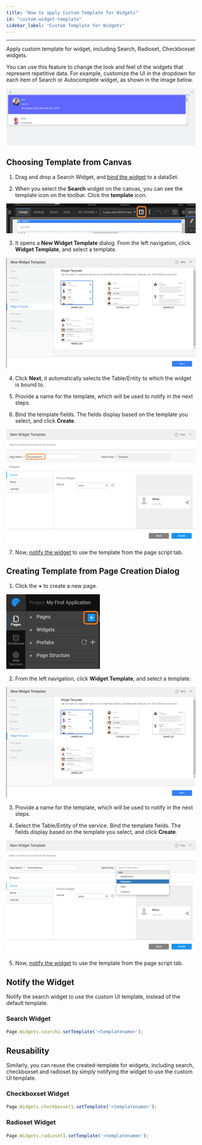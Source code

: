 ```yaml
---
title: "How to apply Custom Template for Widgets"
id: "custom-widget-template"
sidebar_label: "Custom Template for Widgets"
---
```

---

Apply custom template for widget, including Search, Radioset, Checkboxset widgets.

You can use this feature to change the look and feel of the widgets that represent repetitive data. For example, customize the UI in the dropdown for each item of Search or Autocomplete widget, as shown in the image below.

![search template](/learn/assets/search-template.png)

## Choosing Template from Canvas

1. Drag and drop a Search Widget, and [bind the widget](/learn/app-development/variables/variable-binding#binding-to-widgets) to a dataSet.

2. When you select the **Search** widget on the canvas, you can see the template icon on the toolbar. Click the **template** icon.

![template icon on toolbar](/learn/assets/template-icon-toolbar.png)

3. It opens a **New Widget Template** dialog. From the left navigation, click **Widget Template**, and select a template.

![select widget template](/learn/assets/select-widget-template.png)

4. Click **Next**, it automatically selects the Table/Entity to which the widget is bound to.

5. Provide a name for the template, which will be used to notify in the next steps. 

6. Bind the template fields. The fields display based on the template you select, and click **Create**.

![widget binding](/learn/assets/field-template-bind.png)

7. Now, [notify the widget](#notify-the-widget) to use the template from the page script tab.

## Creating Template from Page Creation Dialog

1. Click the **+** to create a new page.

![create new page](/learn/assets/page_new.png)

2. From the left navigation, click **Widget Template**, and select a template.

![select widget template](/learn/assets/select-widget-template.png)

3. Provide a name for the template, which will be used to notify in the next steps.

4. Select the Table/Entity of the service. Bind the template fields. The fields display based on the template you select, and click **Create**.

![select table](/learn/assets/select-table.png)

5. Now, [notify the widget](#notify-the-widget) to use the template from the page script tab.

## Notify the Widget

Notify the search widget to use the custom UI template, instead of the default template.

### Search Widget

```js
Page.Widgets.search1.setTemplate('<templatename>');
```

## Reusability 

Similarly, you can reuse the created-template for widgets, including search, checkboxset and radioset by simply notifying the widget to use the custom UI template.

### Checkboxset Widget

```js
Page.Widgets.checkboxset1.setTemplate('<templatename>');
```

### Radioset Widget

```js
Page.Widgets.radioset1.setTemplate('<templatename>');
```

